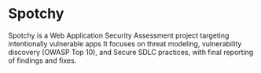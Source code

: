 # Spotchy

Spotchy is a Web Application Security Assessment project targeting intentionally vulnerable apps
It focuses on threat modeling, vulnerability discovery (OWASP Top 10), and Secure SDLC practices, with final reporting of findings and fixes.
